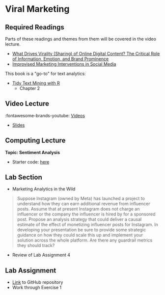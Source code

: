 # Viral Marketing

## Required Readings

Parts of these readings and themes from them will be covered in the video lecture.

* [What Drives Virality (Sharing) of Online Digital Content? The Critical Role of Information, Emotion, and Brand Prominence][tellis]
* [Improvised Marketing Interventions in Social Media][borah]

This book is a "go-to" for text analytics:

* [Tidy Text Mining with R][tidytext]
    * Chapter 2

## Video Lecture

<!-- Coming Soon -->

:fontawesome-brands-youtube: [Videos](https://www.youtube.com/watch?v=iBe_rbkRxxc&list=PL9QkA7C7GRGXqPIAVYPRFHL49jTrbZkXg&pp=gAQBiAQB)

<!-- * [Weekly Overview][week-overview] -->
* [Slides][lecture-slides-06]
<!-- * Videos coming Tuesday -->
<!-- * Videos as a [playlist](https://www.youtube.com/playlist?list=PL9QkA7C7GRGXgdNurrsgBJwyY8d91PaMy) -->

## Computing Lecture

**Topic: Sentiment Analysis**

* Starter code: [here](https://github.com/tisem-digital-marketing/smwa-computing-lecture-text-sentiment)
<!-- * Final code + extras: [here](https://github.com/tisem-digital-marketing/smwa-computing-lecture-text-sentiment/tree/instructor) -->

<!-- * Topic Modeling -->
<!-- * Starting code: [here](https://github.com/tisem-digital-marketing/smwa-computing-lecture-text-topics) -->
<!-- * Final code + extras: [here](https://github.com/tisem-digital-marketing/smwa-computing-lecture-text-topics/tree/instructor) -->

## Lab Section


* Marketing Analytics in the Wild

> Suppose Instagram (owned by Meta) has launched a project to understand how they can earn additional revenue from influencer posts. Assume that at present Instagram does not charge an influencer or the company the influencer is hired by for a sponsored post. Propose an analysis strategy that could deliver a causal estimate of the effect of monetizing influencer posts for Instagram. In developing your presentation be sure to provide some strategic guidance on how they could scale this up and implement your solution across the whole platform. Are there any guardrail metrics they should track?

<!-- * Group Presentations -->
* Review of Lab Assignment 4

## Lab Assignment

* [Link][lab-05] to GitHub repository 
* Work through Exercise 1
<!-- * [Partial Solutions][lab-05-s] -->

<!-- Coming Soon -->

<!-- * [Link][lab-06] to GitHub repository  -->
<!-- * [Partial Solutions][lab-06-s] -->

[tellis]: https://journals.sagepub.com/doi/10.1177/0022242919841034
[borah]: https://journals.sagepub.com/doi/full/10.1177/0022242919899383
[tidytext]: https://www.tidytextmining.com/

[lab-05]: https://github.com/tisem-digital-marketing/smwa-lab-05
[lab-05-s]: ../assets/labs/lab-05_solution.pdf
<!-- [lab-06]: https://github.com/tisem-digital-marketing/smwa-lab-06 -->
<!-- [lab-06-s]: ../assets/labs/lab-06_solution.pdf -->
[lecture-slides-06]: ../assets/lectures/week-06/week-06-slides.pdf
[week-overview]: ../assets/lectures/week-06/week-06-overview.pdf